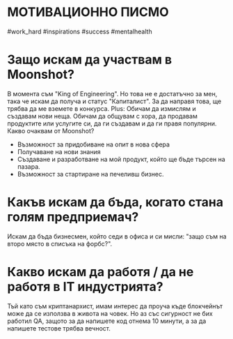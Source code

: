# МОТИВАЦИОННО ПИСМО

#work_hard #inspirations #success #mentalhealth

# Защо искам да участвам в Moonshot?

В момента съм "King of Engineering". Но това не е достатъчно за мен, така че искам да получа и статус "Капиталист".
За да направя това, ще трябва да ме вземете в конкурса.
Plus:
Обичам да измислям и създавам нови неща.
Обичам да общувам с хора, да продавам продуктите или услугите си, да ги създавам и да ги правя популярни.
Какво очаквам от Moonshot?

- Възможност за придобиване на опит в нова сфера
- Получаване на нови знания
- Създаване и разработване на мой продукт, който ще бъде търсен на пазара.
- Възможност за стартиране на печеливш бизнес.

# Какъв искам да бъда, когато стана голям предприемач?
Искам да бъда бизнесмен, който седи в офиса и си мисли: "защо съм на второ място в списъка на форбс?".

# Какво искам да работя / да не работя в IT индустрията?
Тъй като съм криптанархист, имам интерес да проуча къде блокчейнът може да се използва в живота на човек. Но аз със сигурност не бих работил QA, защото за да напишете код отнема 10 минути, а за да напишете тестове трябва вечност.
